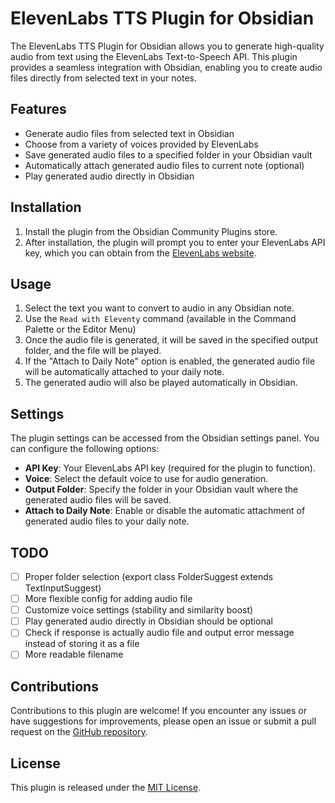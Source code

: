 # ElevenLabs TTS Plugin for Obsidian

The ElevenLabs TTS Plugin for Obsidian allows you to generate high-quality audio from text using the ElevenLabs Text-to-Speech API. This plugin provides a seamless integration with Obsidian, enabling you to create audio files directly from selected text in your notes.

## Features

- Generate audio files from selected text in Obsidian
- Choose from a variety of voices provided by ElevenLabs
- Save generated audio files to a specified folder in your Obsidian vault
- Automatically attach generated audio files to current note (optional)
- Play generated audio directly in Obsidian

## Installation

1. Install the plugin from the Obsidian Community Plugins store.
2. After installation, the plugin will prompt you to enter your ElevenLabs API key, which you can obtain from the [ElevenLabs website](https://elevenlabs.io/).

## Usage

1. Select the text you want to convert to audio in any Obsidian note.
2. Use the `Read with Eleventy` command (available in the Command Palette or the Editor Menu)
3. Once the audio file is generated, it will be saved in the specified output folder, and the file will be played.
6. If the "Attach to Daily Note" option is enabled, the generated audio file will be automatically attached to your daily note.
7. The generated audio will also be played automatically in Obsidian.

## Settings

The plugin settings can be accessed from the Obsidian settings panel. You can configure the following options:

- **API Key**: Your ElevenLabs API key (required for the plugin to function).
- **Voice**: Select the default voice to use for audio generation.
- **Output Folder**: Specify the folder in your Obsidian vault where the generated audio files will be saved.
- **Attach to Daily Note**: Enable or disable the automatic attachment of generated audio files to your daily note.

## TODO

- [ ] Proper folder selection (export class FolderSuggest extends TextInputSuggest<TFolder>)
- [ ] More flexible config for adding audio file
- [ ] Customize voice settings (stability and similarity boost)
- [ ] Play generated audio directly in Obsidian should be optional
- [ ] Check if response is actually audio file and output error message instead of storing it as a file
- [ ] More readable filename

## Contributions

Contributions to this plugin are welcome! If you encounter any issues or have suggestions for improvements, please open an issue or submit a pull request on the [GitHub repository](https://github.com/glebis/obsidian-elevenlabs-tts).

## License

This plugin is released under the [MIT License](https://opensource.org/licenses/MIT).